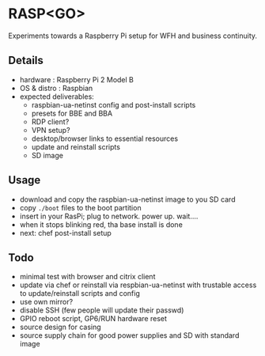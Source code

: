 # RASP\<GO>

Experiments towards a Raspberry Pi setup for WFH and business continuity.

## Details

* hardware : Raspberry Pi 2 Model B
* OS & distro : Raspbian
* expected deliverables:
  * raspbian-ua-netinst config and post-install scripts
  * presets for BBE and BBA
  * RDP client?
  * VPN setup?
  * desktop/browser links to essential resources
  * update and reinstall scripts
  * SD image

## Usage

* download and copy the raspbian-ua-netinst image to you SD card
* copy `./boot` files to the boot partition
* insert in your RasPi; plug to network. power up. wait....
* when it stops blinking red, tha base install is done
* next: chef post-install setup

## Todo

* minimal test with browser and citrix client
* update via chef or reinstall via respbian-ua-netinst with trustable
  access to update/reinstall scripts and config
* use own mirror?
* disable SSH (few people will update their passwd)
* GPIO reboot script, GP6/RUN hardware reset
* source design for casing
* source supply chain for good power supplies and SD with standard image
